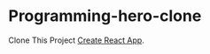 # Programming-hero-clone

Clone This Project [Create React App](https://github.com/mdAsifAhmmed/Programming-hero-clone.git).


